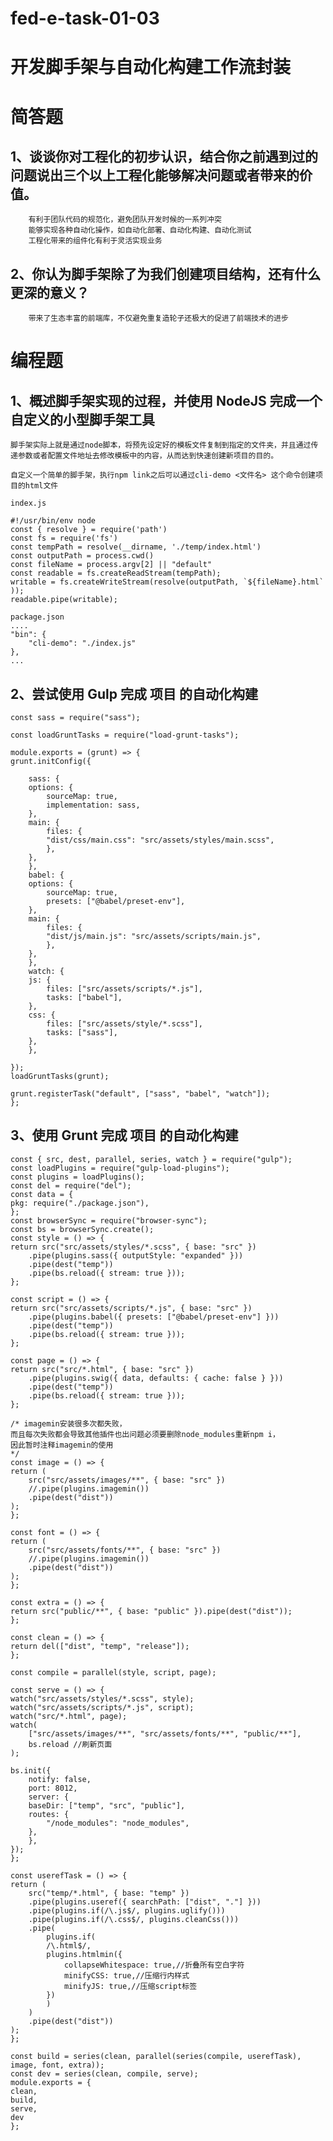 # fed-e-task-01-03

# 开发脚手架与自动化构建工作流封装

# 简答题

##  1、谈谈你对工程化的初步认识，结合你之前遇到过的问题说出三个以上工程化能够解决问题或者带来的价值。

        有利于团队代码的规范化，避免团队开发时候的一系列冲突
        能够实现各种自动化操作，如自动化部署、自动化构建、自动化测试
        工程化带来的组件化有利于灵活实现业务

## 2、你认为脚手架除了为我们创建项目结构，还有什么更深的意义？

        带来了生态丰富的前端库，不仅避免重复造轮子还极大的促进了前端技术的进步

# 编程题

## 1、概述脚手架实现的过程，并使用 NodeJS 完成一个自定义的小型脚手架工具

    脚手架实际上就是通过node脚本，将预先设定好的模板文件复制到指定的文件夹，并且通过传递参数或者配置文件地址去修改模板中的内容，从而达到快速创建新项目的目的。

    自定义一个简单的脚手架，执行npm link之后可以通过cli-demo <文件名> 这个命令创建项目的html文件

    index.js

    #!/usr/bin/env node
    const { resolve } = require('path')
    const fs = require('fs')
    const tempPath = resolve(__dirname, './temp/index.html')
    const outputPath = process.cwd()
    const fileName = process.argv[2] || "default"
    const readable = fs.createReadStream(tempPath);
    writable = fs.createWriteStream(resolve(outputPath, `${fileName}.html` ));
    readable.pipe(writable);

    package.json
    ....
    "bin": {
        "cli-demo": "./index.js"
    },
    ...

## 2、尝试使用 Gulp 完成 项目 的自动化构建

    const sass = require("sass");

    const loadGruntTasks = require("load-grunt-tasks"); 

    module.exports = (grunt) => {
    grunt.initConfig({

        sass: {
        options: {
            sourceMap: true,
            implementation: sass,
        },
        main: {
            files: {
            "dist/css/main.css": "src/assets/styles/main.scss",
            },
        },
        },
        babel: {
        options: {
            sourceMap: true,
            presets: ["@babel/preset-env"],
        },
        main: {
            files: {
            "dist/js/main.js": "src/assets/scripts/main.js",
            },
        },
        },
        watch: {
        js: {
            files: ["src/assets/scripts/*.js"],
            tasks: ["babel"],
        },
        css: {
            files: ["src/assets/style/*.scss"],
            tasks: ["sass"],
        },
        },

    }); 
    loadGruntTasks(grunt); 

    grunt.registerTask("default", ["sass", "babel", "watch"]); 
    }; 

## 3、使用 Grunt 完成 项目 的自动化构建       

    const { src, dest, parallel, series, watch } = require("gulp");
    const loadPlugins = require("gulp-load-plugins");
    const plugins = loadPlugins();
    const del = require("del");
    const data = {
    pkg: require("./package.json"),
    };
    const browserSync = require("browser-sync");
    const bs = browserSync.create();
    const style = () => {
    return src("src/assets/styles/*.scss", { base: "src" })
        .pipe(plugins.sass({ outputStyle: "expanded" }))
        .pipe(dest("temp"))
        .pipe(bs.reload({ stream: true }));
    };

    const script = () => {
    return src("src/assets/scripts/*.js", { base: "src" })
        .pipe(plugins.babel({ presets: ["@babel/preset-env"] }))
        .pipe(dest("temp"))
        .pipe(bs.reload({ stream: true }));
    };

    const page = () => {
    return src("src/*.html", { base: "src" })
        .pipe(plugins.swig({ data, defaults: { cache: false } }))
        .pipe(dest("temp"))
        .pipe(bs.reload({ stream: true }));
    };

    /* imagemin安装很多次都失败，
    而且每次失败都会导致其他插件也出问题必须要删除node_modules重新npm i，
    因此暂时注释imagemin的使用
    */
    const image = () => {
    return (
        src("src/assets/images/**", { base: "src" })
        //.pipe(plugins.imagemin())
        .pipe(dest("dist"))
    );
    };

    const font = () => {
    return (
        src("src/assets/fonts/**", { base: "src" })
        //.pipe(plugins.imagemin())
        .pipe(dest("dist"))
    );
    };

    const extra = () => {
    return src("public/**", { base: "public" }).pipe(dest("dist"));
    };

    const clean = () => {
    return del(["dist", "temp", "release"]);
    };

    const compile = parallel(style, script, page);

    const serve = () => {
    watch("src/assets/styles/*.scss", style);
    watch("src/assets/scripts/*.js", script);
    watch("src/*.html", page);
    watch(
        ["src/assets/images/**", "src/assets/fonts/**", "public/**"],
        bs.reload //刷新页面
    );

    bs.init({
        notify: false,
        port: 8012,
        server: {
        baseDir: ["temp", "src", "public"],
        routes: {
            "/node_modules": "node_modules",
        },
        },
    });
    };

    const userefTask = () => {
    return (
        src("temp/*.html", { base: "temp" })
        .pipe(plugins.useref({ searchPath: ["dist", "."] }))
        .pipe(plugins.if(/\.js$/, plugins.uglify()))
        .pipe(plugins.if(/\.css$/, plugins.cleanCss()))
        .pipe(
            plugins.if(
            /\.html$/,
            plugins.htmlmin({
                collapseWhitespace: true,//折叠所有空白字符
                minifyCSS: true,//压缩行内样式
                minifyJS: true,//压缩script标签
            })
            )
        )
        .pipe(dest("dist"))
    );
    };

    const build = series(clean, parallel(series(compile, userefTask), image, font, extra));
    const dev = series(clean, compile, serve);
    module.exports = {
    clean,
    build,
    serve,
    dev
    };
